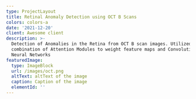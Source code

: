 ```yaml
---
type: ProjectLayout
title: Retinal Anomaly Detection using OCT B Scans
colors: colors-a
date: '2021-12-20'
client: Awesome client
description: >-
  Detection of Anomalies in the Retina from OCT B scan images. Utilized a
  combination of Attention Modules to weight feature maps and Convolutional
  Neural Networks
featuredImage:
  type: ImageBlock
  url: /images/oct.png
  altText: altText of the image
  caption: Caption of the image
  elementId: ''
---
```

